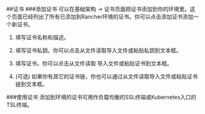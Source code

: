 ##证书
###添加证书
可以在基础架构 -> 证书页面把证书添加到你的环境里。这个页面已经列出了所有已添加到Rancher环境的证书。你可以点击添加证书添加一个新证书。

1. 填写证书名称和描述。

2. 填写证书私钥。你可以点击从文件读取导入文件或粘贴私钥到文本框。

3. 填写证书。你可以点击从文件读取 导入文件或粘贴证书到文本框。

4. (可选) 如果你有其它的证书链，你也可以通过从文件读取导入文件或粘贴证书链到文本框。

###使用证书
添加到环境的证书可用作负载均衡的SSL终端或Kubernetes入口的TSL终端。